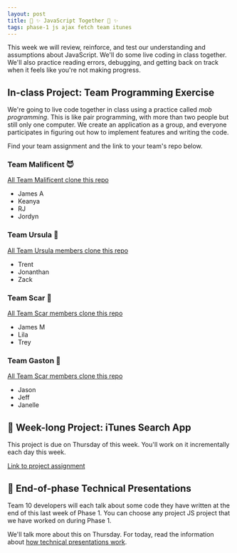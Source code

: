```yaml
---
layout: post
title: 🌈 ✨ JavaScript Together 🌈 ✨
tags: phase-1 js ajax fetch team itunes
---
```


This week we will review, reinforce, and test our understanding and assumptions about JavaScript. We'll do some live coding in class together. We'll also practice reading errors, debugging, and getting back on track when it feels like you're not making progress.

## In-class Project: Team Programming Exercise

We're going to live code together in class using a practice called _mob programming_. This is like pair programming, with more than two people but still only one computer. We create an application as a group, and everyone participates in figuring out how to implement features and writing the code.

Find your team assignment and the link to your team's repo below.

### Team Malificent 😈

[All Team Malificent clone this repo](https://github.com/Momentum-Team-10/movie-search-app-team-malificent)

- James A
- Keanya
- RJ
- Jordyn

### Team Ursula 🐙

[All Team Ursula members clone this repo](https://github.com/Momentum-Team-10/movie-search-app-team-ursula)

- Trent
- Jonanthan
- Zack

### Team Scar 🦁

[All Team Scar members clone this repo](https://github.com/Momentum-Team-10/movie-search-app-team-scar)

- James M
- Lila
- Trey

### Team Gaston 💪

[All Team Scar members clone this repo](https://github.com/Momentum-Team-10/movie-search-app-team-gaston)

- Jason
- Jeff
- Janelle


## 🎯 Week-long Project: iTunes Search App

This project is due on Thursday of this week. You'll work on it incrementally each day this week.

[Link to project assignment](https://classroom.github.com/a/xuKc7zj5)

## 🐣 End-of-phase Technical Presentations

Team 10 developers will each talk about some code they have written at the end of this last week of Phase 1. You can choose any project JS project that we have worked on during Phase 1.

We'll talk more about this on Thursday. For today, read the information about [how technical presentations work]( technical-presentations.md).

